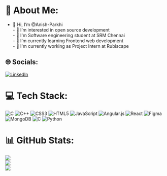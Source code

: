 
# 💫 About Me:
- 👋 Hi, I’m @Anish-Parkhi<br>- 👀 I’m interested in open source development <br>- 🏫 I'm Software engineering student at SRM Chennai<br>- 🌱 I’m currently learning Frontend web development<br>- 🏢 I'm currently working as Project Intern at Rubiscape<br>


## 🌐 Socials:
[![LinkedIn](https://img.shields.io/badge/LinkedIn-%230077B5.svg?logo=linkedin&logoColor=white)](https://linkedin.com/in/https://www.linkedin.com/in/anishparkhi/) 

# 💻 Tech Stack:
![C](https://img.shields.io/badge/c-%2300599C.svg?style=flat&logo=c&logoColor=white) ![C++](https://img.shields.io/badge/c++-%2300599C.svg?style=flat&logo=c%2B%2B&logoColor=white) ![CSS3](https://img.shields.io/badge/css3-%231572B6.svg?style=flat&logo=css3&logoColor=white) ![HTML5](https://img.shields.io/badge/html5-%23E34F26.svg?style=flat&logo=html5&logoColor=white) ![JavaScript](https://img.shields.io/badge/javascript-%23323330.svg?style=flat&logo=javascript&logoColor=%23F7DF1E) ![Angular.js](https://img.shields.io/badge/angular.js-%23E23237.svg?style=flat&logo=angularjs&logoColor=white) ![React](https://img.shields.io/badge/react-%2320232a.svg?style=flat&logo=react&logoColor=%2361DAFB) 	![Figma](https://img.shields.io/badge/figma-%23F24E1E.svg?style=flat&logo=figma&logoColor=white) ![MongoDB](https://img.shields.io/badge/MongoDB-%234ea94b.svg?style=flat&logo=mongodb&logoColor=white) ![C](https://img.shields.io/badge/c-%2300599C.svg?style=flat&logo=c&logoColor=white) ![Python](https://img.shields.io/badge/python-3670A0?style=flat&logo=python&logoColor=ffdd54)
# 📊 GitHub Stats:
![](https://github-readme-stats.vercel.app/api?username=Anish-Parkhi&theme=dark&hide_border=false&include_all_commits=true&count_private=true)<br/>
![](https://github-readme-streak-stats.herokuapp.com/?user=Anish-Parkhi&theme=dark&hide_border=false)<br/>
![](https://github-readme-stats.vercel.app/api/top-langs/?username=Anish-Parkhi&theme=dark&hide_border=false&include_all_commits=true&count_private=true&layout=compact)
